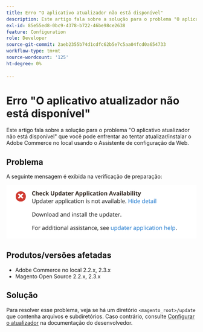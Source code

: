 ```yaml
---
title: Erro "O aplicativo atualizador não está disponível"
description: Este artigo fala sobre a solução para o problema "O aplicativo atualizador não está disponível" que você pode enfrentar ao tentar atualizar/instalar o Adobe Commerce no local usando o Assistente de configuração da Web.
exl-id: 85e55ed8-0bc9-4378-b722-46be98ce2638
feature: Configuration
role: Developer
source-git-commit: 2aeb2355b74d1cdfc62b5e7c5aa04fcd0a654733
workflow-type: tm+mt
source-wordcount: '125'
ht-degree: 0%

---
```


# Erro &quot;O aplicativo atualizador não está disponível&quot;

Este artigo fala sobre a solução para o problema &quot;O aplicativo atualizador não está disponível&quot; que você pode enfrentar ao tentar atualizar/instalar o Adobe Commerce no local usando o Assistente de configuração da Web.

## Problema

A seguinte mensagem é exibida na verificação de preparação:

![Captura de tela_2019-08-29_at_1.39.12_PM.png](assets/Screen_Shot_2019-08-29_at_1.39.12_PM.png)

## Produtos/versões afetadas

* Adobe Commerce no local 2.2.x, 2.3.x
* Magento Open Source 2.2.x, 2.3.x


## Solução

Para resolver esse problema, veja se há um diretório `<magento_root>/update` que contenha arquivos e subdiretórios. Caso contrário, consulte [Configurar o atualizador](https://experienceleague.adobe.com/en/docs/commerce-knowledge-base/kb/troubleshooting/miscellaneous/updater-application-is-not-available-error) na documentação do desenvolvedor.
